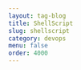 ```yaml
---
layout: tag-blog
title: ShellScript
slug: shellscript
category: devops 
menu: false
order: 4000 
---
```

